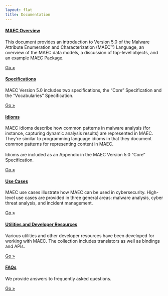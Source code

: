 ```yaml
---
layout: flat
title: Documentation
---
```


<div class="row">
  <div class="col-md-6">
  	<div class="well">
      <h4><a href="/documentation/overview">MAEC Overview</a></h4>
      <p>This document provides an introduction to Version 5.0 of the Malware Attribute Enumeration and Characterization (MAEC™) Language, an overview of the MAEC data models, a discussion of top-level objects, and an example MAEC Package.</p>
      <a class="btn btn-primary" href="/documentation/overview">Go »</a>
    </div>
     <div class="well">
      <h4><a href="/releases/5.0/#specifications">Specifications</a></h4>
      <p>MAEC Version 5.0 includes two specifications, the “Core” Specification and the “Vocabularies” Specification.</p>
      <a class="btn btn-primary" href="/releases/5.0/#specifications">Go »</a>
    </div>
    <div class="well">
      <h4><a href="/releases/5.0/MAEC_Core_Specification.pdf">Idioms</a></h4>
      <p>MAEC idioms describe how common patterns in malware analysis (for instance, capturing dynamic analysis results) are represented in MAEC. They're similar to programming language idioms in that they document common patterns for representing content in MAEC.
      <br><br>
      Idioms are included as an Appendix in the MAEC Version 5.0 “Core” Specification.</p>
      <a class="btn btn-primary" href="/releases/5.0/MAEC_Core_Specification.pdf">Go »</a>
    </div>
  </div>
  <div class="col-md-6">
  <div class="well">
      <h4><a href="use_cases">Use Cases</a></h4>
      <p>MAEC use cases illustrate how MAEC can be used in cybersecurity. High-level use cases are provided in three general areas:  malware analysis, cyber threat analysis, and incident management.</p>
      <a class="btn btn-primary" href="use_cases">Go »</a>
    </div>
      <div class="well">
      <h4><a href="utils">Utilities and Developer Resources</a></h4>
      <p>Various utilities and other developer resources have been developed for working with MAEC. The collection includes translators as well as bindings and APIs.</p>
      <a class="btn btn-primary" href="utils">Go »</a>
    </div>
      <div class="well">
      <h4><a href="faqs">FAQs</a></h4>
      <p>We provide answers to frequently asked questions.</p>
      <a class="btn btn-primary" href="faqs">Go »</a>
    </div>
  </div>
</div>

